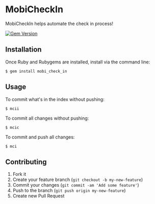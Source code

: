 # MobiCheckIn

MobiCheckIn helps automate the check in process!

[![Gem Version](https://badge.fury.io/rb/mobi_check_in.png)](http://badge.fury.io/rb/mobi_check_in)

## Installation

Once Ruby and Rubygems are installed, install via the command line:

    $ gem install mobi_check_in

## Usage

To commit what's in the index without pushing:

    $ mcii

To commit all changes without pushing:

    $ mcic

To commit and push all changes:

    $ mci

## Contributing

1. Fork it
2. Create your feature branch (`git checkout -b my-new-feature`)
3. Commit your changes (`git commit -am 'Add some feature'`)
4. Push to the branch (`git push origin my-new-feature`)
5. Create new Pull Request
